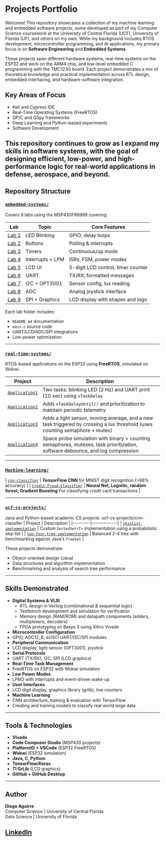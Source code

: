 # Projects Portfolio

Welcome! This repository showcases a collection of my machine learning and embedded software projects, some developed as part of my Computer Science coursework at the University of Central Florida (UCF), University of Florida (UF), and others on my own. While my background includes RTOS development, microcontroller programming, and AI applications, my primary focus is on **Software Engineering** and **Embedded Systems**.

These projects span different hardware systems, real-time systems on the ESP32 and work on the ARM4 chip, and low-level embedded C programming with the TMC123G board. Each project demonstrates a mix of theoretical knowledge and practical implementation across RTL design, embedded interfacing, and hardware-software integration.

## Key Areas of Focus
- Keil and Cypress IDE
- Real-Time Operating Systems (FreeRTOS)
- QP/C and QSpy frameworks
- Deep Learning and Python-based experiments
- Software Development



This repository continues to grow as I expand my skills in software systems, with the goal of designing efficient, low-power, and high-performance logic for real-world applications in defense, aerospace, and beyond.
---

## Repository Structure

###  [`embedded-systems/`](./embedded-systems/)
Covers 9 labs using the MSP430FR6989 covering:

| Lab | Topic | Core Features |
|-----|-------|---------------|
| [Lab 1](./embedded-systems/Lab01_LED_Blink) | LED Blinking | GPIO, delay loops |
| [Lab 2](./embedded-systems/Lab02_Button_Interrupts) | Buttons | Polling & interrupts |
| [Lab 3](./embedded-systems/Lab03_Timer_LED_Control) | Timers | Continuous/up mode |
| [Lab 4](./embedded-systems/Lab04_Interrupts_and_LowPower) | Interrupts + LPM | ISRs, FSM, power modes |
| [Lab 5](./embedded-systems/Lab05_LCD_Display) | LCD UI | 5-digit LCD control, timer counter |
| [Lab 6](./embedded-systems/Lab06_UART_Communication) | UART | TX/RX, formatted messages |
| [Lab 7](./embedded-systems/Lab07_I2C_LightSensor) | I2C + OPT3001 | Sensor config, lux reading |
| [Lab 8](./embedded-systems/Lab08_ADC_Joystick) | ADC | Analog joystick interface |
| [Lab 9](./embedded-systems/Lab09_SPI_LCD_Display) | SPI + Graphics | LCD display with shapes and logo |

Each lab folder includes:
- `README.md` documentation
-  `main.c` source code
-  UART/LCD/ADC/SPI integrations
-  Low-power optimization

---

###  [`real-time-systems/`](./real-time-systems/)
RTOS-based applications on the ESP32 using **FreeRTOS**, simulated on Wokwi.

| Project | Description |
|---------|-------------|
| [`Application1`](./real-time-systems/Application1) | Two tasks: blinking LED (2 Hz) and UART print (10 sec) using `vTaskDelay` |
| [`Application2`](./real-time-systems/Application2) | Adds `vTaskDelayUntil()` and prioritization to maintain periodic telemetry |
| [`Application3`](./real-time-systems/Application3) | Adds a light sensor, moving average, and a new task triggered by crossing a lux threshold (uses counting semaphore + mutex) |
| [`Application4`](./real-time-systems/Application4) | Space probe simulation with binary + counting semaphores, mutexes, task prioritization, software debounce, and log compression |


---
###  [`Machine-learning/`](./Machine-learning/)
| [`cnn-classifier`](Machine-learning/) | **TensorFlow CNN** for MNIST digit recognition (>98% accuracy) |
| [`Credit-Fraud-Classifier`](Machine-learning/) | **Neural Net, Logistic, random forest, Gradient Boosting** For classifying credit card transactions |


---
###  [`ucf-cs-projects/`](./ucf-cs-projects/)
Java and Python-based academic CS projects:
ucf-cs-projects/cnn-classifer
| Project | Description |
|---------|-------------|
| [`skiplist-implementation`](ucf-cs-projects/skiplist-implementation) | Custom `SortedSet<T>` implementation using a probabilistic skip list |
| [`two-four-tree-implementation`](ucf-cs-projects/two-four-tree-implementation) | Balanced 2-4 tree with benchmarking against Java's `TreeSet` |

These projects demonstrate:
- Object-oriented design (Java)
- Data structures and algorithm implementation
- Benchmarking and analysis of search tree performance

---

##  Skills Demonstrated

- **Digital Systems & VLSI**
  - RTL design in Verilog (combinational & sequential logic)
  - Testbench development and simulation for verification
  - Memory design (RAM/ROM) and datapath components (adders, multiplexers, decoders)
  - FPGA prototyping on Basys 3 using Xilinx Vivado
-  **Microcontroller Configuration**
  - GPIO, ADC12_B, eUSCI UART/I2C/SPI modules
-  **Peripheral Communication**
  - LCD display, light sensor (OPT3001), joystick
-  **Serial Protocols**
  - UART (TX/RX), I2C, SPI (LCD graphics)
-  **Real-Time Task Management**
  - FreeRTOS on ESP32 with Wokwi simulation
-  **Low Power Modes**
  - LPM3 with interrupts and event-driven wake-up
-  **User Interfaces**
  - LCD digit display, graphics library (grlib), live counters
-  **Machine Learning**
  - CNN architecture, training & evaluation with TensorFlow
  - Creating and training models to classify real world large data

---

##  Tools & Technologies

- **Vivado**
- **Code Composer Studio** (MSP430 projects)
- **PlatformIO + VSCode** (ESP32 FreeRTOS)
- **Wokwi** (ESP32 simulation)
- **Java, C, Python**
- **TensorFlow/Keras**
- **TI GrLib** (LCD graphics)
- **GitHub + GitHub Desktop**

---
## Author

**Diego Aguirre**  
Computer Science | University of Central Florida  
Data Science | University of Florida

[LinkedIn](https://www.linkedin.com/in/diegoaguirre1102/) 
---

